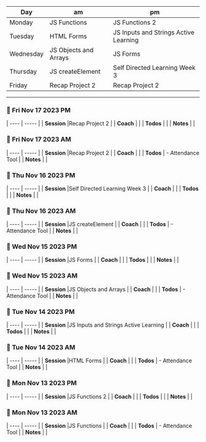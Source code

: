 | Day | am | pm |
| --- | -- | -- |
| Monday | JS Functions | JS Functions 2 |
| Tuesday | HTML Forms | JS Inputs and Strings   Active Learning |
| Wednesday | JS Objects and Arrays | JS Forms |
| Thursday | JS createElement | Self Directed Learning  Week 3 |
| Friday | Recap Project 2 | Recap Project 2 |
---

### :small_orange_diamond: Fri Nov 17 2023 PM

| ---- | ----- |
| __Session__  |Recap Project 2  |
| __Coach__ |     |
| __Todos__ |    |
| __Notes__ |    |


    
### :small_blue_diamond: Fri Nov 17 2023 AM

| ---- | ----- |
| __Session__  |Recap Project 2  |
| __Coach__ |     |
| __Todos__ | - Attendance Tool   |
| __Notes__ |    |



### :small_orange_diamond: Thu Nov 16 2023 PM

| ---- | ----- |
| __Session__  |Self Directed Learning  Week 3  |
| __Coach__ |     |
| __Todos__ |    |
| __Notes__ |    |


    
### :small_blue_diamond: Thu Nov 16 2023 AM

| ---- | ----- |
| __Session__  |JS createElement  |
| __Coach__ |     |
| __Todos__ | - Attendance Tool   |
| __Notes__ |    |



### :small_orange_diamond: Wed Nov 15 2023 PM

| ---- | ----- |
| __Session__  |JS Forms  |
| __Coach__ |     |
| __Todos__ |    |
| __Notes__ |    |


    
### :small_blue_diamond: Wed Nov 15 2023 AM

| ---- | ----- |
| __Session__  |JS Objects and Arrays  |
| __Coach__ |     |
| __Todos__ | - Attendance Tool   |
| __Notes__ |    |



### :small_orange_diamond: Tue Nov 14 2023 PM

| ---- | ----- |
| __Session__  |JS Inputs and Strings   Active Learning  |
| __Coach__ |     |
| __Todos__ |    |
| __Notes__ |    |


    
### :small_blue_diamond: Tue Nov 14 2023 AM

| ---- | ----- |
| __Session__  |HTML Forms  |
| __Coach__ |     |
| __Todos__ | - Attendance Tool   |
| __Notes__ |    |



### :small_orange_diamond: Mon Nov 13 2023 PM

| ---- | ----- |
| __Session__  |JS Functions 2  |
| __Coach__ |     |
| __Todos__ |    |
| __Notes__ |    |


    
### :small_blue_diamond: Mon Nov 13 2023 AM

| ---- | ----- |
| __Session__  |JS Functions  |
| __Coach__ |     |
| __Todos__ | - Attendance Tool   |
| __Notes__ |    |

